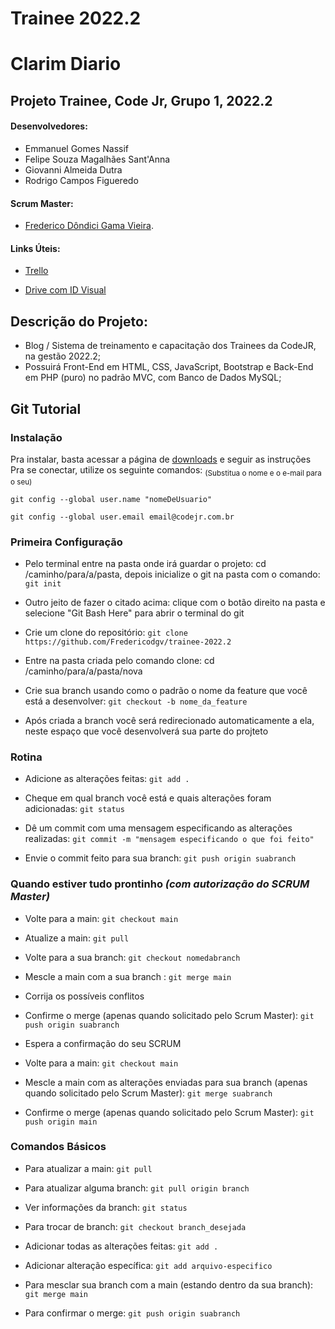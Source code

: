 # **Trainee 2022.2**

# **Clarim Diario**

## **Projeto Trainee, Code Jr, Grupo 1, 2022.2**

#### Desenvolvedores:

* Emmanuel Gomes Nassif
* Felipe Souza Magalhães Sant'Anna
* Giovanni Almeida Dutra
* Rodrigo Campos Figueredo


#### Scrum Master:

* [Frederico Dôndici Gama Vieira](https://github.com/Fredericodgv).

#### Links Úteis:

* [Trello](https://trello.com/invite/b/xaJykNcK/cf7834b862790b0f9ca9a69674baf1c4/clarim-diario)

* [Drive com ID Visual](https://drive.google.com/drive/folders/1UYYd7b9ObPhvJ7TS7LcQaQ_OYhJBeO84?usp=sharing)



## Descrição do Projeto:

* Blog / Sistema de treinamento e capacitação dos Trainees da CodeJR, na gestão 2022.2;
* Possuirá Front-End em HTML, CSS, JavaScript, Bootstrap e Back-End em PHP (puro) no padrão MVC, com Banco de Dados MySQL;





## Git Tutorial

### Instalação

Pra instalar, basta acessar a página de [downloads](https://git-scm.com/downloads) e seguir as instruções\
Pra se conectar, utilize os seguinte comandos: <sub>(Substitua o nome e o e-mail para o seu)<sub/>
```
git config --global user.name "nomeDeUsuario"
```
```
git config --global user.email email@codejr.com.br
```



### Primeira Configuração

* Pelo terminal entre na pasta onde irá guardar o projeto: cd /caminho/para/a/pasta, depois inicialize o git na pasta com o comando: `git init`

* Outro jeito de fazer o citado acima: clique com o botão direito na pasta e selecione "Git Bash Here" para abrir o terminal do git

* Crie um clone do repositório: `git clone https://github.com/Fredericodgv/trainee-2022.2`

* Entre na pasta criada pelo comando clone: cd /caminho/para/a/pasta/nova

* Crie sua branch usando como o padrão o nome da feature que você está a desenvolver: `git checkout -b nome_da_feature`

* Após criada a branch você será redirecionado automaticamente a ela, neste espaço que você desenvolverá sua parte do projteto




### Rotina

* Adicione as alterações feitas: `git add .`

* Cheque em qual branch você está e quais alterações foram adicionadas: `git status`

* Dê um commit com uma mensagem especificando as alterações realizadas: `git commit -m "mensagem especificando o que foi feito"`

* Envie o commit feito para sua branch: `git push origin suabranch`



### Quando estiver tudo prontinho *(com autorização do SCRUM Master)*

* Volte para a main: `git checkout main`

* Atualize a main: `git pull`

* Volte para a sua branch: `git checkout nomedabranch`

* Mescle a main com a sua branch : `git merge main`

* Corrija os possíveis conflitos

* Confirme o merge (apenas quando solicitado pelo Scrum Master): `git push origin suabranch`

* Espera a confirmação do seu SCRUM

* Volte para a main: `git checkout main`

* Mescle a main com as alterações enviadas para sua branch (apenas quando solicitado pelo Scrum Master): `git merge suabranch`

* Confirme o merge (apenas quando solicitado pelo Scrum Master): `git push origin main`



### Comandos Básicos

* Para atualizar a main: `git pull`

* Para atualizar alguma branch: `git pull origin branch`

* Ver informações da branch: `git status`

* Para trocar de branch: `git checkout branch_desejada`

* Adicionar todas as alterações feitas: `git add .`

* Adicionar alteração específica: `git add arquivo-especifico`

* Para mesclar sua branch com a main (estando dentro da sua branch): `git merge main`

* Para confirmar o merge: `git push origin suabranch`
